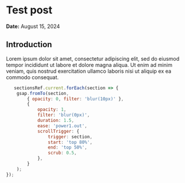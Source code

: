# Test post

**Date:** August 15, 2024  



## Introduction

Lorem ipsum dolor sit amet, consectetur adipiscing elit, sed do eiusmod tempor incididunt ut labore et dolore magna aliqua. Ut enim ad minim veniam, quis nostrud exercitation ullamco laboris nisi ut aliquip ex ea commodo consequat.



```js
   sectionsRef.current.forEach(section => {
    gsap.fromTo(section,
        { opacity: 0, filter: 'blur(10px)' },
        {
            opacity: 1,
            filter: 'blur(0px)',
            duration: 1.5,
            ease: 'power1.out',
            scrollTrigger: {
                trigger: section,
                start: 'top 80%',
                end: 'top 50%',
                scrub: 0.5,
            },
        }
    );
});
```
